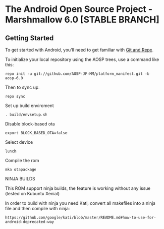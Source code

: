 The Android Open Source Project - Marshmallow 6.0 [STABLE BRANCH]
===========


Getting Started
---------------

To get started with Android, you'll need to get familiar with [Git and Repo](http://source.android.com/source/using-repo.html).

To initialize your local repository using the AOSP trees, use a command like this:

    repo init -u git://github.com/AOSP-JF-MM/platform_manifest.git -b aosp-6.0

Then to sync up:

    repo sync

Set up build enviroment

    . build/envsetup.sh

Disable block-based ota

    export BLOCK_BASED_OTA=false

Select device

    lunch

Compile the rom

    mka otapackage

NINJA BUILDS

This ROM support ninja builds, the feature is working without any issue (tested on Kubuntu Xenial)

In order to build with ninja you need Kati, convert all makefiles into a ninja file and then compile with ninja:

    https://github.com/google/kati/blob/master/README.md#how-to-use-for-android-deprecated-way
